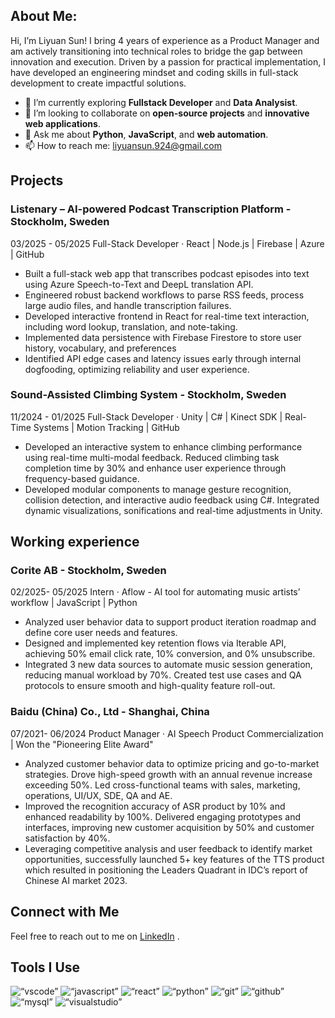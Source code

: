 ## About Me:

Hi, I’m Liyuan Sun! I bring 4 years of experience as a Product Manager and am actively transitioning into technical roles to bridge the gap between innovation and execution. Driven by a passion for practical implementation, I have developed an engineering mindset and coding skills in full-stack development to create impactful solutions.

- :seedling: I’m currently exploring **Fullstack Developer** and **Data Analysist**.
- :handshake: I’m looking to collaborate on **open-source projects** and **innovative web applications**.
- :speech_balloon: Ask me about **Python**, **JavaScript**, and **web automation**.
- :mailbox: How to reach me: [liyuansun.924@gmail.com](liyuansun.924@gmail.com)

## Projects
### Listenary – AI-powered Podcast Transcription Platform - Stockholm, Sweden 
03/2025 - 05/2025 
Full-Stack Developer · React | Node.js | Firebase | Azure | GitHub 
- Built a full-stack web app that transcribes podcast episodes into text using Azure Speech-to-Text and DeepL translation API. 
- Engineered robust backend workflows to parse RSS feeds, process large audio files, and handle transcription failures. 
- Developed interactive frontend in React for real-time text interaction, including word lookup, translation, and note-taking. 
- Implemented data persistence with Firebase Firestore to store user history, vocabulary, and preferences
- Identified API edge cases and latency issues early through internal dogfooding, optimizing reliability and user experience.

### Sound-Assisted Climbing System - Stockholm, Sweden 
11/2024 - 01/2025 
Full-Stack Developer · Unity | C# | Kinect SDK | Real-Time Systems | Motion Tracking | GitHub 
- Developed an interactive system to enhance climbing performance using real-time multi-modal feedback. Reduced climbing task completion time by 30% and enhance user experience through frequency-based guidance. 
- Developed modular components to manage gesture recognition, collision detection, and interactive audio feedback using C#. Integrated dynamic visualizations, sonifications and real-time adjustments in Unity.

## Working experience
### Corite AB - Stockholm, Sweden 
02/2025- 05/2025 
Intern · Aflow - AI tool for automating music artists’ workflow | JavaScript | Python 
- Analyzed user behavior data to support product iteration roadmap and define core user needs and features.
- Designed and implemented key retention flows via Iterable API, achieving 50% email click rate, 10% conversion, and 0% unsubscribe. 
- Integrated 3 new data sources to automate music session generation, reducing manual workload by 70%. Created test use cases and QA protocols to ensure smooth and high-quality feature roll-out.

### Baidu (China) Co., Ltd - Shanghai, China 
07/2021- 06/2024 
Product Manager · AI Speech Product Commercialization | Won the "Pioneering Elite Award" 
- Analyzed customer behavior data to optimize pricing and go-to-market strategies. Drove high-speed growth with an annual revenue increase exceeding 50%. Led cross-functional teams with sales, marketing, operations, UI/UX, SDE, QA and AE. 
- Improved the recognition accuracy of ASR product by 10% and enhanced readability by 100%. Delivered engaging prototypes and interfaces, improving new customer acquisition by 50% and customer satisfaction by 40%. 
- Leveraging competitive analysis and user feedback to identify market opportunities, successfully launched 5+ key features of the TTS product which resulted in positioning the Leaders Quadrant in IDC’s report of Chinese AI market 2023.

## Connect with Me

Feel free to reach out to me on [LinkedIn](https://www.linkedin.com/in/liyuan-sun-09b1682b1) .

## Tools I Use

<p align=“left”>
<img src=“https://cdn.jsdelivr.net/gh/devicons/devicon/icons/vscode/vscode-original.svg” alt=“vscode” width=“30" height=“30”/>
<img src=“https://raw.githubusercontent.com/devicons/devicon/master/icons/javascript/javascript-original.svg” alt=“javascript” width=“30" height=“30” />
<img src=“https://raw.githubusercontent.com/devicons/devicon/master/icons/react/react-original-wordmark.svg” alt=“react” width=“30" height=“30” />
<img src=“https://cdn.jsdelivr.net/gh/devicons/devicon/icons/python/python-original.svg” alt=“python” width=“30" height=“30”/>
<img src=“https://cdn.jsdelivr.net/gh/devicons/devicon/icons/git/git-original.svg” alt=“git” width=“30" height=“30”/>
<img src=“https://cdn.jsdelivr.net/gh/devicons/devicon/icons/github/github-original-wordmark.svg” alt=“github” width=“30" height=“30”/>
<img src=“https://cdn.jsdelivr.net/gh/devicons/devicon/icons/mysql/mysql-original-wordmark.svg” alt=“mysql” width=“30" height=“30”/>
<img src=“https://cdn.jsdelivr.net/gh/devicons/devicon/icons/visualstudio/visualstudio-plain.svg” alt=“visualstudio” width=“30" height=“30”/>
</p>
